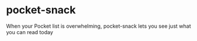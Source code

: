 # pocket-snack
When your Pocket list is overwhelming, pocket-snack lets you see just what you can read today
